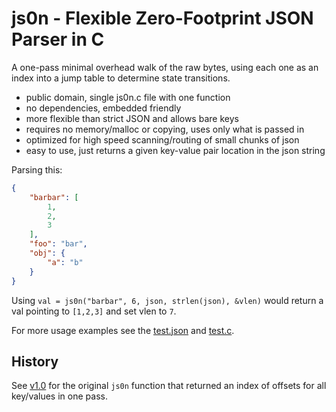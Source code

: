 # js0n - Flexible Zero-Footprint JSON Parser in C

A one-pass minimal overhead walk of the raw bytes, using each one as an index into a jump table to determine state transitions.

* public domain, single js0n.c file with one function
* no dependencies, embedded friendly
* more flexible than strict JSON and allows bare keys
* requires no memory/malloc or copying, uses only what is passed in
* optimized for high speed scanning/routing of small chunks of json
* easy to use, just returns a given key-value pair location in the json string

Parsing this:

````json
{
    "barbar": [
        1,
        2,
        3
    ],
    "foo": "bar",
    "obj": {
        "a": "b"
    }
}

````

Using `val = js0n("barbar", 6, json, strlen(json), &vlen)` would return a val pointing to `[1,2,3]` and set vlen to `7`.

For more usage examples see the [test.json](test/test.json) and [test.c](test/test.c).

## History

See [v1.0](https://github.com/quartzjer/js0n/tree/v1.0) for the original `js0n` function that returned an index of offsets for all key/values in one pass.
